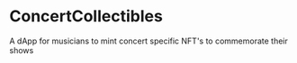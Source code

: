 # ConcertCollectibles
A dApp for musicians to mint concert specific NFT's to commemorate their shows
